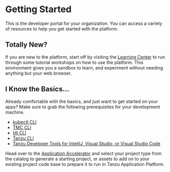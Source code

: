 # Getting Started

This is the developer portal for your organization.  You can access a variety of resources to help you get started with the platform.

## Totally New?
If you are new to the platform, start off by visiting the [Learning Center](http://dev-portal.learningcenter.20-75-114-95.nip.io) to run through some tutorial workshops on how to use the platform.  This environment gives you a sandbox to learn, and experiment without needing anything but your web browser.

## I Know the Basics...
Already comfortable with the basics, and just want to get started on your apps?  Make sure to grab the following prerequisites for your development machine.

* [kubectl CLI](https://network.tanzu.vmware.com)
* [TMC CLI](https://network.tanzu.vmware.com)
* [tilt CLI](https://network.tanzu.vmware.com)
* [Tanzu CLI](https://network.tanzu.vmware.com)
* [Tanzu Developer Tools for IntelliJ, Visual Studio, or Visual Studio Code](https://network.tanzu.vmware.com)

Head over to the [Application Accelerator](https://tap-gui.20-75-114-95.nip.io/create) and select your project type from the catalog to generate a starting project, or assets to add on to your existing project code base to prepare it to run in Tanzu Application Platform.